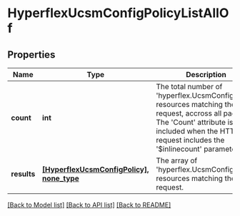 # HyperflexUcsmConfigPolicyListAllOf

## Properties
Name | Type | Description | Notes
------------ | ------------- | ------------- | -------------
**count** | **int** | The total number of &#39;hyperflex.UcsmConfigPolicy&#39; resources matching the request, accross all pages. The &#39;Count&#39; attribute is included when the HTTP GET request includes the &#39;$inlinecount&#39; parameter. | [optional] 
**results** | [**[HyperflexUcsmConfigPolicy], none_type**](HyperflexUcsmConfigPolicy.md) | The array of &#39;hyperflex.UcsmConfigPolicy&#39; resources matching the request. | [optional] 

[[Back to Model list]](../README.md#documentation-for-models) [[Back to API list]](../README.md#documentation-for-api-endpoints) [[Back to README]](../README.md)


